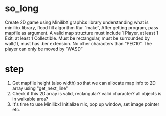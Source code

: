 # so_long
Create 2D game using MinilibX graphics library understanding what is minilibx library, flood fill algorithm
Run “make”, After getting program, pass mapfile as argument.
A valid map structure must include 1 Player, at least 1 Exit, at least 1 Collectible.
Must be rectangular, must be surrounded by wall(1), must has .ber extension.
No other characters than “PEC10”. The player can only be moved by “WASD”

# step
1. Get mapfile height (also width) so that we can allocate map info to 2D array using "get_next_line"
2. Check if this 2D array is valid, rectangular? valid character? all objects is in walkable area?
3. It's time to use Minilibx! Initialize mlx, pop up window, set image pointer etc.
